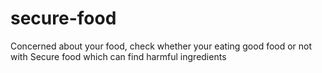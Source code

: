 # secure-food
Concerned about your food, check whether your eating good food or not with Secure food which can find harmful ingredients 

